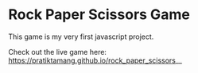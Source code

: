 # Rock Paper Scissors Game

This game is my very first javascript project. 

Check out the live game here: https://pratiktamang.github.io/rock_paper_scissors__
